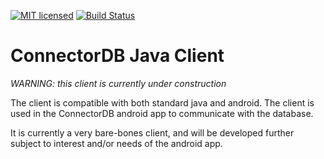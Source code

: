 [![MIT licensed](https://img.shields.io/badge/license-MIT-blue.svg)](https://github.com/connectordb/connectordb-java/blob/master/LICENSE) [![Build Status](https://travis-ci.org/connectordb/connectordb-java.svg?branch=master)](https://travis-ci.org/connectordb/connectordb-java)

# ConnectorDB Java Client

*WARNING: this client is currently under construction*

The client is compatible with both standard java and android. The client is used in the ConnectorDB android app to communicate with the database.

It is currently a very bare-bones client, and will be developed further subject to interest and/or needs of the android app.
